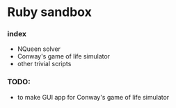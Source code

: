# Ruby sandbox

### index

- NQueen solver
- Conway's game of life simulator
- other trivial scripts

### TODO:

- to make GUI app for Conway's game of life simulator

